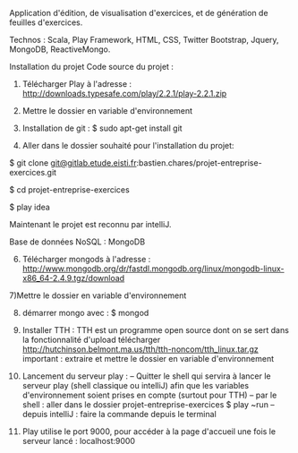 Application d'édition, de visualisation d'exercices, et de génération de feuilles d'exercices.

Technos : Scala, Play Framework, HTML, CSS, Twitter Bootstrap, Jquery, MongoDB, ReactiveMongo.

Installation du projet
Code source du projet :

1) Télécharger Play à l'adresse :
http://downloads.typesafe.com/play/2.2.1/play-2.2.1.zip

2) Mettre le dossier en variable d'environnement

3) Installation de git :
$ sudo apt-get install git

5) Aller dans le dossier souhaité pour l'installation du projet:

$ git clone git@gitlab.etude.eisti.fr:bastien.chares/projet-entreprise-exercices.git

$ cd projet-entreprise-exercices

$ play idea

Maintenant le projet est reconnu par intelliJ.

Base de données NoSQL : MongoDB

6) Télécharger mongods à l'adresse :
http://www.mongodb.org/dr/fastdl.mongodb.org/linux/mongodb-linux-x86_64-2.4.9.tgz/download

7)Mettre le dossier en variable d'environnement

8) démarrer mongo avec :
$ mongod

9) Installer TTH :
TTH est un programme open source dont on se sert dans la fonctionnalité d'upload
télécharger  http://hutchinson.belmont.ma.us/tth/tth-noncom/tth_linux.tar.gz
important : extraire et mettre le dossier en variable d'environnement

10) Lancement du serveur play :
– Quitter le shell qui servira à lancer le serveur play (shell classique ou intelliJ) afin que
les variables d'environnement soient prises en compte (surtout pour TTH)
– par le shell : aller dans le dossier projet-entreprise-exercices
$ play ~run
– depuis intelliJ : faire la commande depuis le terminal

11) Play utilise le port 9000, pour accéder à la page d'accueil une fois le serveur lancé :
localhost:9000
